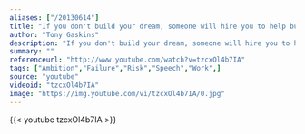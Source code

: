 ```yaml
---
aliases: ["/20130614"]
title: "If you don't build your dream, someone will hire you to help build theirs..."
author: "Tony Gaskins"
description: "If you don't build your dream, someone will hire you to help build theirs... - Tony Gaskins quotes from GetInspired365.com"
summary: ""
referenceurl: "http://www.youtube.com/watch?v=tzcxOl4b7IA"
tags: ["Ambition","Failure","Risk","Speech","Work",]
source: "youtube"
videoid: "tzcxOl4b7IA"
image: "https://img.youtube.com/vi/tzcxOl4b7IA/0.jpg"
---
```


{{< youtube tzcxOl4b7IA >}}
